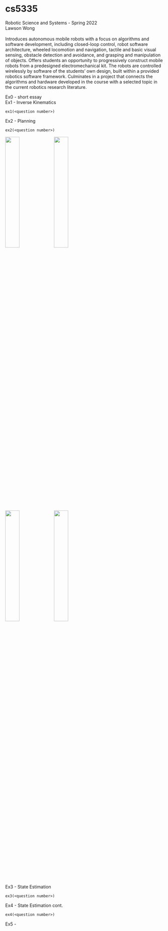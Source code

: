 # cs5335
Robotic Science and Systems - Spring 2022\
Lawson Wong\
\
Introduces autonomous mobile robots with a focus on algorithms and software development, including closed-loop control, robot software architecture, wheeled locomotion and navigation, tactile and basic visual sensing, obstacle detection and avoidance, and grasping and manipulation of objects. Offers students an opportunity to progressively construct mobile robots from a predesigned electromechanical kit. The robots are controlled wirelessly by software of the students’ own design, built within a provided robotics software framework. Culminates in a project that connects the algorithms and hardware developed in the course with a selected topic in the current robotics research literature.

Ex0 - short essay \
Ex1 - Inverse Kinematics
```
ex1(<question number>)
```
Ex2 - Planning
```
ex2(<question number>)
```

<p float="left">
  <img src=https://user-images.githubusercontent.com/83112082/158668559-ebab7fe4-a380-4c13-92fc-21d803198be0.jpg width="30%" height="30%" />
  <img src=https://user-images.githubusercontent.com/83112082/158668548-3fb72662-e8ad-4322-95cb-1cd74bcbe1d1.jpg width="30%" height="30%" />
</p>

<p float="left">
  <img src=https://user-images.githubusercontent.com/83112082/158668559-ebab7fe4-a380-4c13-92fc-21d803198be0.jpg width="30%" height="30%" />
  <img src=https://user-images.githubusercontent.com/83112082/158668548-3fb72662-e8ad-4322-95cb-1cd74bcbe1d1.jpg width="30%" height="30%" />
</p>

Ex3 - State Estimation
```
ex3(<question number>)
```
Ex4 - State Estimation cont.
```
ex4(<question number>)
```
Ex5 - 
